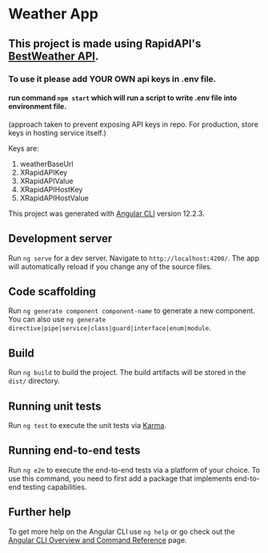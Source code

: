 # Weather App

## This project is made using RapidAPI's [BestWeather API](https://rapidapi.com/standingapi-standingapi-default/api/bestweather).

### To use it please add YOUR OWN api keys in .env file.
#### run command `npm start` which will run a script to write .env file into environment file.
  (approach taken to prevent exposing API keys in repo. For production, store keys in hosting service itself.)  
  
  Keys are:

1. weatherBaseUrl
2. XRapidAPIKey
3. XRapidAPIValue
4. XRapidAPIHostKey
5. XRapidAPIHostValue

This project was generated with [Angular CLI](https://github.com/angular/angular-cli) version 12.2.3.

## Development server

Run `ng serve` for a dev server. Navigate to `http://localhost:4200/`. The app will automatically reload if you change any of the source files.

## Code scaffolding

Run `ng generate component component-name` to generate a new component. You can also use `ng generate directive|pipe|service|class|guard|interface|enum|module`.

## Build

Run `ng build` to build the project. The build artifacts will be stored in the `dist/` directory.

## Running unit tests

Run `ng test` to execute the unit tests via [Karma](https://karma-runner.github.io).

## Running end-to-end tests

Run `ng e2e` to execute the end-to-end tests via a platform of your choice. To use this command, you need to first add a package that implements end-to-end testing capabilities.

## Further help

To get more help on the Angular CLI use `ng help` or go check out the [Angular CLI Overview and Command Reference](https://angular.io/cli) page.
